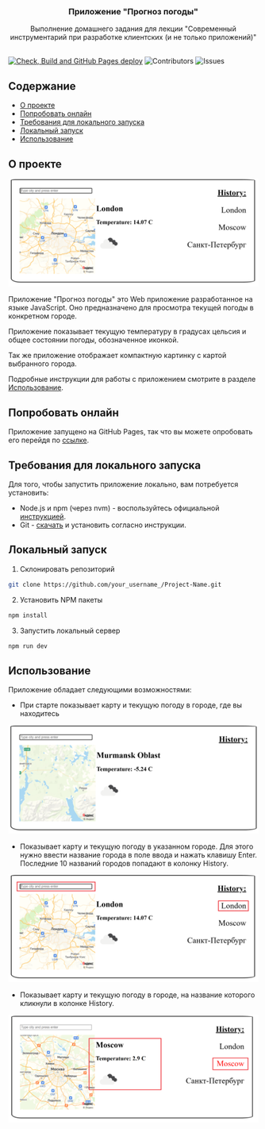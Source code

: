 <br/>
<p align="center">
  <h3 align="center">Приложение "Прогноз погоды"</h3>
  <p align="center">
    Выполнение домашнего задания для лекции "Современный инструментарий при разработке клиентских (и не только приложений)"
    <br/>
    <br/>
  </p>
</p>

[![Check, Build and GitHub Pages deploy](https://github.com/SergeyAkkuratov/OTUS_homework_lesson07/actions/workflows/pull_request_check.yml/badge.svg?branch=sakkuratov&event=pull_request)](https://github.com/SergeyAkkuratov/OTUS_homework_lesson07/actions/workflows/pull_request_check.yml)
![Contributors](https://img.shields.io/github/contributors/SergeyAkkuratov/OTUS_homework_lesson07?color=dark-green) ![Issues](https://img.shields.io/github/issues/SergeyAkkuratov/OTUS_homework_lesson07)

## Содержание

- [О проекте](#о-проекте)
- [Попробовать онлайн](#попробовать-онлайн)
- [Требования для локального запуска](#требования-для-локального-запуска)
- [Локальный запуск](#Локальный-запуск)
- [Использование](#использование)

## О проекте

![Screen Shot](images/about.png)

Приложение "Прогноз погоды" это Web приложение разработанное на языке JavaScript. Оно предназначено для просмотра текущей погоды в конкретном городе.

Приложение показывает текущую температуру в градусах цельсия и общее состоянии погоды, обозначенное иконкой.

Так же приложение отображает компактную картинку с картой выбранного города.

Подробные инструкции для работы с приложением смотрите в разделе [Использование](#использование).

## Попробовать онлайн

Приложение запущено на GitHub Pages, так что вы можете опробовать его перейдя по [ссылке](https://sergeyakkuratov.github.io/OTUS_homework_lesson07/).

## Требования для локального запуска

Для того, чтобы запустить приложение локально, вам потребуется установить:

- Node.js и npm (через nvm) - воспользуйтесь официальной [инструкцией](https://github.com/nvm-sh/nvm).
- Git - [скачать](https://git-scm.com/downloads) и установить согласно инструкции.

## Локальный запуск

1. Склонировать репозиторий

```sh
git clone https://github.com/your_username_/Project-Name.git
```

2. Установить NPM пакеты

```sh
npm install
```

3. Запустить локальный сервер

```sh
npm run dev
```

## Использование

Приложение обладает следующими возможностями:

- При старте показывает карту и текущую погоду в городе, где вы находитесь

![Screen Shot](images/start.png)

- Показывает карту и текущую погоду в указанном городе. Для этого нужно ввести название города в поле ввода и нажать клавишу Enter. Последние 10 названий городов попадают в колонку History.

![Screen Shot](images/cityWeather.png)

- Показывает карту и текущую погоду в городе, на название которого кликнули в колонке History.

![Screen Shot](images/history.png)
